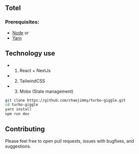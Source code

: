## Totel

### Prerequisites:

- [Node](https://nodejs.org/en/) or
- [Yarn](https://yarnpkg.com/lang/en/)

## Technology use

- 1.  React + NextJs
- 2.  TailwindCSS
- 3.  Mobx (State management)

```sh
git clone https://github.com/chaejimmy/turbo-giggle.git
cd turbo-giggle
yarn install
npm run dev
```

## Contributing

Please feel free to open pull requests, issues with bugfixes, and suggestions.
